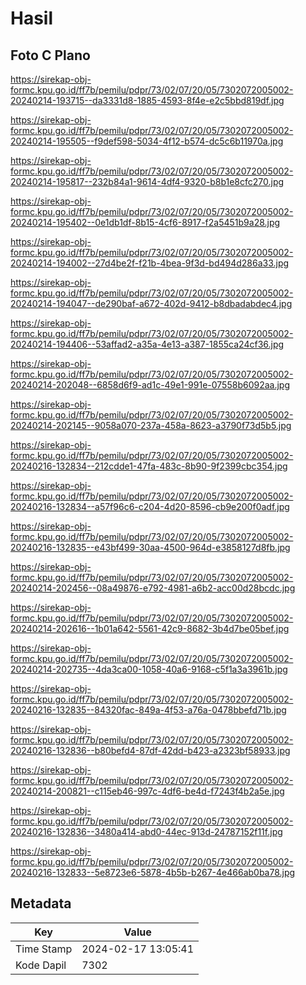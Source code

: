# Hasil

## Foto C Plano

https://sirekap-obj-formc.kpu.go.id/ff7b/pemilu/pdpr/73/02/07/20/05/7302072005002-20240214-193715--da3331d8-1885-4593-8f4e-e2c5bbd819df.jpg

https://sirekap-obj-formc.kpu.go.id/ff7b/pemilu/pdpr/73/02/07/20/05/7302072005002-20240214-195505--f9def598-5034-4f12-b574-dc5c6b11970a.jpg

https://sirekap-obj-formc.kpu.go.id/ff7b/pemilu/pdpr/73/02/07/20/05/7302072005002-20240214-195817--232b84a1-9614-4df4-9320-b8b1e8cfc270.jpg

https://sirekap-obj-formc.kpu.go.id/ff7b/pemilu/pdpr/73/02/07/20/05/7302072005002-20240214-195402--0e1db1df-8b15-4cf6-8917-f2a5451b9a28.jpg

https://sirekap-obj-formc.kpu.go.id/ff7b/pemilu/pdpr/73/02/07/20/05/7302072005002-20240214-194002--27d4be2f-f21b-4bea-9f3d-bd494d286a33.jpg

https://sirekap-obj-formc.kpu.go.id/ff7b/pemilu/pdpr/73/02/07/20/05/7302072005002-20240214-194047--de290baf-a672-402d-9412-b8dbadabdec4.jpg

https://sirekap-obj-formc.kpu.go.id/ff7b/pemilu/pdpr/73/02/07/20/05/7302072005002-20240214-194406--53affad2-a35a-4e13-a387-1855ca24cf36.jpg

https://sirekap-obj-formc.kpu.go.id/ff7b/pemilu/pdpr/73/02/07/20/05/7302072005002-20240214-202048--6858d6f9-ad1c-49e1-991e-07558b6092aa.jpg

https://sirekap-obj-formc.kpu.go.id/ff7b/pemilu/pdpr/73/02/07/20/05/7302072005002-20240214-202145--9058a070-237a-458a-8623-a3790f73d5b5.jpg

https://sirekap-obj-formc.kpu.go.id/ff7b/pemilu/pdpr/73/02/07/20/05/7302072005002-20240216-132834--212cdde1-47fa-483c-8b90-9f2399cbc354.jpg

https://sirekap-obj-formc.kpu.go.id/ff7b/pemilu/pdpr/73/02/07/20/05/7302072005002-20240216-132834--a57f96c6-c204-4d20-8596-cb9e200f0adf.jpg

https://sirekap-obj-formc.kpu.go.id/ff7b/pemilu/pdpr/73/02/07/20/05/7302072005002-20240216-132835--e43bf499-30aa-4500-964d-e3858127d8fb.jpg

https://sirekap-obj-formc.kpu.go.id/ff7b/pemilu/pdpr/73/02/07/20/05/7302072005002-20240214-202456--08a49876-e792-4981-a6b2-acc00d28bcdc.jpg

https://sirekap-obj-formc.kpu.go.id/ff7b/pemilu/pdpr/73/02/07/20/05/7302072005002-20240214-202616--1b01a642-5561-42c9-8682-3b4d7be05bef.jpg

https://sirekap-obj-formc.kpu.go.id/ff7b/pemilu/pdpr/73/02/07/20/05/7302072005002-20240214-202735--4da3ca00-1058-40a6-9168-c5f1a3a3961b.jpg

https://sirekap-obj-formc.kpu.go.id/ff7b/pemilu/pdpr/73/02/07/20/05/7302072005002-20240216-132835--84320fac-849a-4f53-a76a-0478bbefd71b.jpg

https://sirekap-obj-formc.kpu.go.id/ff7b/pemilu/pdpr/73/02/07/20/05/7302072005002-20240216-132836--b80befd4-87df-42dd-b423-a2323bf58933.jpg

https://sirekap-obj-formc.kpu.go.id/ff7b/pemilu/pdpr/73/02/07/20/05/7302072005002-20240214-200821--c115eb46-997c-4df6-be4d-f7243f4b2a5e.jpg

https://sirekap-obj-formc.kpu.go.id/ff7b/pemilu/pdpr/73/02/07/20/05/7302072005002-20240216-132836--3480a414-abd0-44ec-913d-24787152f11f.jpg

https://sirekap-obj-formc.kpu.go.id/ff7b/pemilu/pdpr/73/02/07/20/05/7302072005002-20240216-132833--5e8723e6-5878-4b5b-b267-4e466ab0ba78.jpg


## Metadata

| Key        | Value               |
| ---------- | ------------------- |
| Time Stamp | 2024-02-17 13:05:41 |
| Kode Dapil | 7302                |



